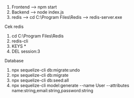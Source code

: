 1) Frontend --> npm start
2) Backend --> node index.js
3) redis --> cd C:\Program Files\Redis --> redis-server.exe

Cek redis
1) cd C:\Program Files\Redis
2) redis-cli
3) KEYS *
4) DEL session:3

Database
1) npx sequelize-cli db:migrate:undo
2) npx sequelize-cli db:migrate
3) npx sequelize-cli db:seed:all
4) npx sequelize-cli model:generate --name User --attributes name:string,email:string,password:string